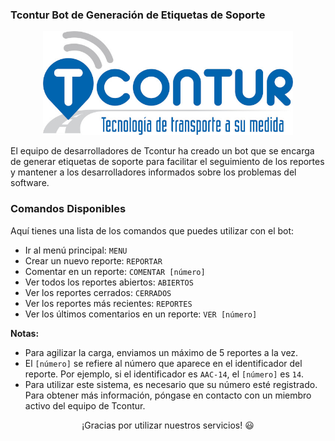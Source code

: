 ### Tcontur Bot de Generación de Etiquetas de Soporte

<p align="center">
  <img width="400" src="./descarga.jpeg">
</p>

El equipo de desarrolladores de Tcontur ha creado un bot que se encarga de generar etiquetas de soporte para facilitar el seguimiento de los reportes y mantener a los desarrolladores informados sobre los problemas del software.

### Comandos Disponibles

Aquí tienes una lista de los comandos que puedes utilizar con el bot:

- Ir al menú principal: `MENU`
- Crear un nuevo reporte: `REPORTAR`
- Comentar en un reporte: `COMENTAR [número]`
- Ver todos los reportes abiertos: `ABIERTOS`
- Ver los reportes cerrados: `CERRADOS`
- Ver los reportes más recientes: `REPORTES`
- Ver los últimos comentarios en un reporte: `VER [número]`

**Notas:**

- Para agilizar la carga, enviamos un máximo de 5 reportes a la vez.
- El `[número]` se refiere al número que aparece en el identificador del reporte. Por ejemplo, si el identificador es `AAC-14`, el `[número]` es `14`.
- Para utilizar este sistema, es necesario que su número esté registrado. Para obtener más información, póngase en contacto con un miembro activo del equipo de Tcontur.

<center>¡Gracias por utilizar nuestros servicios! 😃</center>
